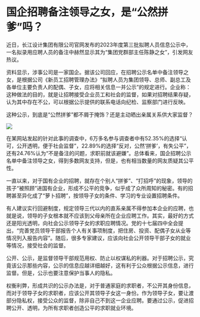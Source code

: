 # 国企招聘备注领导之女，是“公然拼爹”吗？

近日，长江设计集团有限公司官网发布的2023年度第三批拟聘人员信息公示中，一名拟录用应聘人员的备注中赫然显示其为“集团党群部主任陈静之女”，引发网友热议。

资料显示，涉事公司是一家国企。据该公司回应，在招聘公示名单中备注领导之女，是根据公司《新员工招聘管理办法》“拟聘人员为集团领导、总师、副总工及各单位主要负责人的配偶、子女，应将相关信息一并公示”的规定进行。企业称：这种做法的目的，就是让招聘接受企业员工和社会的监督，如果对招聘结果存疑，认为其中存在不公，可以根据公示提供的联系电话向纪检、监察部门进行反映。

这种公示，到底是“公然拼爹”都不屑于掩饰？还是主动晒出亲属关系供大家监督？

![](https://inews.gtimg.com/newsapp_bt/0/15653329857/1000)

在某网站发起的针对此事的调查中，6万多名参与调查者中有52.35%的选择“认可，公开透明，便于社会监督”，22.89%的选择“反对，公然‘拼爹’，有失公平”，还有24.76%认为“不是备注的问题，求职前就该避嫌”。总体看来，国企招聘公示名单中备注领导之女，得到多数网友支持，但是，也有相当数量的网友质疑其公平性。

一直以来，对于国有企业的招聘，就存在个别人“拼爹”、“打招呼”的现象，领导的孩子“被照顾”进国有企业，形成不公平的竞争，似乎成了众所周知的秘密。有的招聘甚至异化成了“萝卜招聘”，按领导子女的条件、学习的专业设置招聘条件。

有人建议实行回避制度，规定领导三代以内的直系亲属不得参加本企业的应聘，也就是说，领导的子女根本就不应该到父母亲所在企业应聘工作。其实，最好的方式还是阳光透明，向社会公示领导子女的求职应聘情况。党的十七届四中全会提出，“完善党员领导干部报告个人有关事项制度，把住房、投资、配偶子女从业等情况列入报告内容”。随后，很多专家建议，应该向社会公开领导干部子女的就业等情况，接受社会的监督。

公开、公示，是监督领导干部规范用权、防止以权谋私的利器。对于招聘公示，究竟该公示那些内容，公示的信息应越详细越好，这有利于公众根据公示信息，进行监督。但是，公示也要注意保护当事人的隐私。

权衡利弊，形成共识的公示办法是，对于普通家庭的求职者，不公开其身份信息，而对于领导子女的求职者，应该公开其领导子女这一身份。作为领导子女，要让渡部分隐私权，接受公众的监督，除非自己不到这一企业应聘。要通过公示，促进招聘公开、透明，为所有求职者创造公平的求职就业环境。

